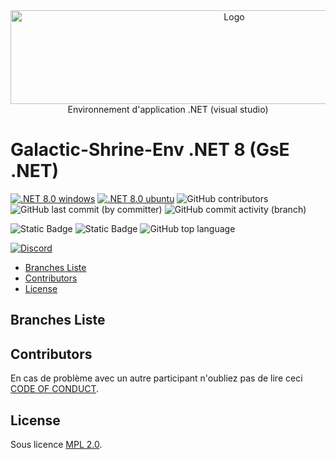 
<center>
<img src="https://cdn.discordapp.com/attachments/511861227157192705/623915363494658077/1.3.1.png" alt="Logo" width="700" height="150" /><br/>
  Environnement d'application .NET (visual studio)
</center>

# Galactic-Shrine-Env .NET 8 (GsE .NET)


[![.NET 8.0 windows](https://github.com/Galactic-Shrine/Galactic-Shrine-Env-VS/actions/workflows/dotnet8.0_windows.yml/badge.svg?style=plastic)](https://github.com/Galactic-Shrine/Galactic-Shrine-Env-VS/actions/workflows/dotnet8.0_windows.yml)
[![.NET 8.0 ubuntu](https://github.com/Galactic-Shrine/Galactic-Shrine-Env-VS/actions/workflows/dotnet8.0_ubuntu.yml/badge.svg?style=plastic)](https://github.com/Galactic-Shrine/Galactic-Shrine-Env-VS/actions/workflows/dotnet8.0_ubuntu.yml)
![GitHub contributors](https://img.shields.io/github/contributors/Galactic-Shrine/Galactic-Shrine-Env-VS?style=plastic&label=Contributors)
![GitHub last commit (by committer)](https://img.shields.io/github/last-commit/Galactic-Shrine/Galactic-Shrine-Env-VS?style=plastic&label=Last%20Commit)
![GitHub commit activity (branch)](https://img.shields.io/github/commit-activity/m/Galactic-Shrine/Galactic-Shrine-Env-VS/master?style=plastic&label=Commit%20Activity)

![Static Badge](https://img.shields.io/badge/Code-french-red?style=plastic)
![Static Badge](https://img.shields.io/badge/Lang-C%23-blue?style=plastic)
![GitHub top language](https://img.shields.io/github/languages/top/Galactic-Shrine/Galactic-Shrine-Env-VS?style=plastic)

<a href="https://discord.gg/aWDv3TUYdX">![Discord](https://img.shields.io/discord/288663731024691201?style=plastic&logo=discord&label=Discord&cacheSeconds=0&link=https%3A%2F%2Fdiscord.gg%2FaWDv3TUYdX)</a>

* [Branches Liste](#branches-liste)
* [Contributors](#contributors)
* [License](#license)
## Branches Liste


## Contributors
En cas de problème avec un autre participant n'oubliez pas de lire ceci [CODE OF CONDUCT](https://github.com/Galactic-Shrine/Galactic-Shrine-Env-VS/blob/master/CODE_OF_CONDUCT.md).

<!-- ALL-CONTRIBUTORS-LIST:START - Do not remove or modify this section -->
<!-- prettier-ignore-start -->
<!-- markdownlint-disable -->

<!-- markdownlint-restore -->
<!-- prettier-ignore-end -->

<!-- ALL-CONTRIBUTORS-LIST:END -->


## License

 Sous licence [MPL 2.0](https://mozilla.org/MPL/2.0/).
